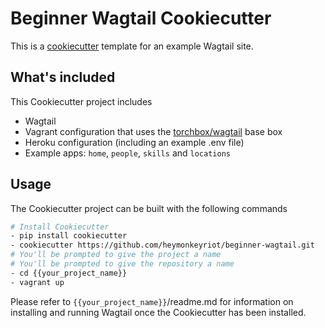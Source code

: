 Beginner Wagtail Cookiecutter
=============================

This is a [cookiecutter](https://github.com/audreyr/cookiecutter) template for an example Wagtail site.

## What's included
This Cookiecutter project includes

 - Wagtail
 - Vagrant configuration that uses the [torchbox/wagtail](https://github.com/torchbox/vagrant-wagtail-base) base box
 - Heroku configuration (including an example .env file)
 - Example apps: `home`, `people`, `skills` and `locations`

## Usage
The Cookiecutter project can be built with the following commands
```sh
# Install Cookiecutter
- pip install cookiecutter
- cookiecutter https://github.com/heymonkeyriot/beginner-wagtail.git
# You'll be prompted to give the project a name
# You'll be prompted to give the repository a name
- cd {{your_project_name}}
- vagrant up
```

Please refer to `{{your_project_name}}`/readme.md for information on installing and running Wagtail once the Cookiecutter has been installed.